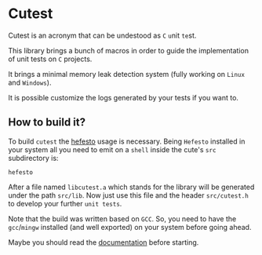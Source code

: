 # Cutest

Cutest is an acronym that can be undestood as ``C`` ``u``nit ``te``st.

This library brings a bunch of macros in order to guide the implementation of unit tests on ``C`` projects.

It brings a minimal memory leak detection system (fully working on ``Linux`` and ``Windows``).

It is possible customize the logs generated by your tests if you want to.

## How to build it?

To build ``cutest`` the [hefesto](https://github.com/rafael-santiago/hefesto.git) usage is necessary. Being
``Hefesto`` installed in your system all you need to emit on a ``shell`` inside the cute's ``src`` subdirectory is:

``hefesto``

After a file named ``libcutest.a`` which stands for the library will be generated under the path ``src/lib``.
Now just use this file and the header ``src/cutest.h`` to develop your further ``unit tests``.

Note that the build was written based on ``GCC``. So, you need to have the ``gcc``/``mingw`` installed (and well exported)
on your system before going ahead.

Maybe you should read the [documentation](https://github.com/rafael-santiago/cutest/blob/master/doc/README.md) before starting.
